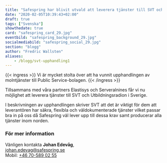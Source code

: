 ```yaml
---
title: "Safespring har blivit utvald att leverera tjänster till SVT och UR"
date: "2020-02-05T10:39:43+02:00"
draft: true
tags: ["Svenska"]
showthedate: true
card: "safespring_card_29.jpg"
eventbild: "safespring_background_29.jpg"
socialmediabild: "safespring_social_29.jpg"
section: "blogg"
author: "Fredric Wallsten"
aliases:
    - /blogg/svt-upphandling1
---
```


{{< ingress >}}
Vi är mycket stolta över att ha vunnit upphandlingen av molntjänster till Public Service-bolagen.
{{< /ingress >}}

Tillsammans med våra partners Elastisys och Serveralnines får vi nu möjlighet att leverera tjänster till SVT och Utbildningsradion i Sverige.

I beskrivningen av upphandlingen skriver SVT att det är viktigt för dem att leverantören har säkra, flexibla och väldokumenterade tjänster vilket passar bra in på oss då Safespring väl lever upp till dessa krav samt producerar alla tjänster inom norden.


### För mer information

Vänligen kontakta <b>Johan Edevåg</b>,<br>
<a href="mailto:johan.edevag@safespring.se">johan.edevag@safespring.se</a><br>
Mobil: <a href="tel:+46705890255">+46 70-589 02 55</a>
